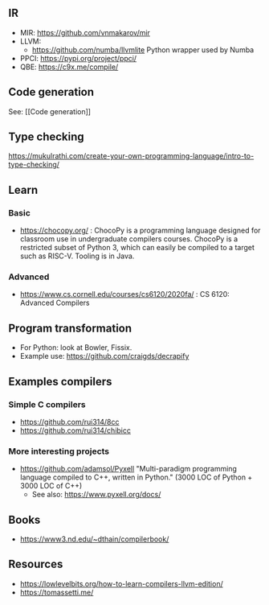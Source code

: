 ## IR
- MIR: <https://github.com/vnmakarov/mir>
- LLVM: 
    - <https://github.com/numba/llvmlite> Python wrapper used by Numba
- PPCI: <https://pypi.org/project/ppci/>
- QBE: https://c9x.me/compile/

## Code generation
See: [[Code generation]]

## Type checking
https://mukulrathi.com/create-your-own-programming-language/intro-to-type-checking/



## Learn
### Basic
- https://chocopy.org/ : ChocoPy is a programming language designed for classroom use in undergraduate compilers courses. ChocoPy is a restricted subset of Python 3, which can easily be compiled to a target such as RISC-V. Tooling is in Java.

### Advanced
- https://www.cs.cornell.edu/courses/cs6120/2020fa/ : CS 6120: Advanced Compilers


## Program transformation
- For Python: look at Bowler, Fissix.
- Example use: https://github.com/craigds/decrapify


## Examples compilers
### Simple C compilers
- https://github.com/rui314/8cc
- https://github.com/rui314/chibicc

### More interesting projects
- https://github.com/adamsol/Pyxell "Multi-paradigm programming language compiled to C++, written in Python." (3000 LOC of Python + 3000 LOC of C++)
    - See also: https://www.pyxell.org/docs/

## Books
- https://www3.nd.edu/~dthain/compilerbook/

## Resources
- https://lowlevelbits.org/how-to-learn-compilers-llvm-edition/
- https://tomassetti.me/